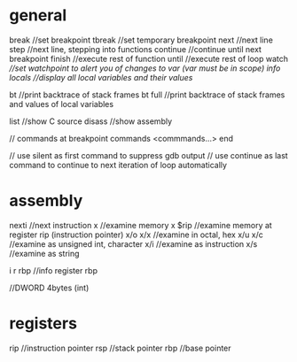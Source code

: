 # general
break       //set breakpoint
tbreak      //set temporary breakpoint
next        //next line
step        //next line, stepping into functions
continue    //continue until next breakpoint
finish      //execute rest of function
until       //execute rest of loop
watch <var> //set watchpoint to alert you of changes to var (var must be in scope)
info locals //display all local variables and their values

bt          //print backtrace of stack frames
bt full     //print backtrace of stack frames and values of local variables

list        //show C source
disass      //show assembly

// commands at breakpoint
commands <breakpoint-number>
<commmands...>
end

// use silent as first command to suppress gdb output
// use continue as last command to continue to next iteration of loop automatically

# assembly
nexti       //next instruction
x           //examine memory
x $rip      //examine memory at register rip (instruction pointer)
x/o   x/x   //examine in octal, hex
x/u   x/c   //examine as unsigned int, character
x/i         //examine as instruction
x/s         //examine as string

i r rbp     //info register rbp

//DWORD 4bytes (int)

# registers
rip  //instruction pointer
rsp  //stack pointer
rbp  //base pointer
